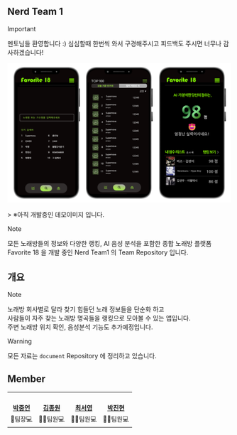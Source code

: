## Nerd Team 1

> [!IMPORTANT]
> 멘토님들 환영합니다 :)
> 심심할때 한번씩 와서 구경해주시고 피드백도 주시면 너무나 감사하겠습니다!

<p>
    <img src="https://github.com/nerd-team-1/.github/blob/main/profile/asset/demo_image.png" width="700">
</p>
> ※아직 개발중인 데모이미지 입니다.

> [!NOTE]
> 모든 노래방들의 정보와 다양한 랭킹, AI 음성 분석을 포함한 종합 노래방 플랫폼  
> Favorite 18 을 개발 중인 Nerd Team1 의 Team Repository 입니다.

## 개요

> [!NOTE]
> 노래방 회사별로 달라 찾기 힘들던 노래 정보들을 단순화 하고  
> 사람들이 자주 찾는 노래방 명곡들을 랭킹으로 모아볼 수 있는 앱입니다.  
> 주변 노래방 위치 확인, 음성분석 기능도 추가예정입니다.

> [!WARNING]
> 모든 자료는 `document` Repository 에 정리하고 있습니다.

## Member

<table align="center">
 <tr>
    <td align="center"><a href="https://github.com/JakePark929"><img src="https://avatars.githubusercontent.com/JakePark929" width="140px;" alt=""></a></td>
    <td align="center"><a href="https://github.com/donsonioc2010"><img src="https://avatars.githubusercontent.com/donsonioc2010" width="140px;" alt=""></a></td>
    <td align="center"><a href="https://github.com/BellaChooi"><img src="https://avatars.githubusercontent.com/BellaChooi" width="140px;" alt=""></a></td>
    <td align="center"><a href="https://github.com/parkjinhyun2"><img src="https://avatars.githubusercontent.com/u/169227802?v=4" width="140px;" alt=""></a></td>
  </tr>
  <tr>
    <td align="center"><a href="https://github.com/JakePark929"><b>박중언</b></a></td>
    <td align="center"><a href="https://github.com/donsonioc2010"><b>김종원</b></a></td>
    <td align="center"><a href="https://github.com/wooni89"><b>최서영</b></a></td>
    <td align="center"><a href="https://github.com/lljh1992"><b>박진현</b></a></td>
  </tr>
  <tr>
    <td align="center">👑팀장💻</td>
    <td align="center">👨‍🔧팀원💻</td>
    <td align="center">👨‍🔧팀원💻</td>
    <td align="center">👨‍🔧팀원💻</td>
  </tr>
</table>
